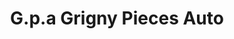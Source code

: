 ---
title: "G.p.a Grigny Pieces Auto"
url: /grigny/g-p-a-grigny-pieces-auto/
shop: Autowerkstatt
---